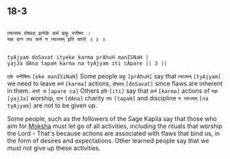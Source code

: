 ## 18-3


```shloka-sa

त्याज्यम् दोषवत् इत्येके कर्म प्राहुः मनीष्णः ।
यज्ञ दान तपः कर्म न त्याज्यम् इति चापरे ॥ ३ ॥

```
```shloka-sa-hk

tyAjyam doSavat ityeke karma prAhuH manISNaH |
yajJa dAna tapaH karma na tyAjyam iti cApare || 3 ||

```
`एके मनीषिणः` `[eke manISiNaH]` Some people `प्राहुः` `[prAhuH]` say that `त्याज्यम्` `[tyAjyam]` we need to leave `कर्म` `[karma]` actions, `दोषवत्` `[doSavat]` since flaws are inherent in them. `अपरे च` `[apare ca]` Others `इति` `[iti]` say that `कर्म` `[karma]` actions of `यज्ञ` `[yajJa]` worship, `दान` `[dAna]` charity `तपः` `[tapaH]` and discipline `न त्याज्यम्` `[na tyAjyam]` are not to be given up.

Some people, such as the followers of the Sage Kapila say that those who aim for 
[Moksha](Moksha)
 must let go of all activities, including the rituals that worship the Lord - That's because actions are associated with flaws that bind us, in the form of desires and expectations. Other learned people say that we must not give up these activities.



